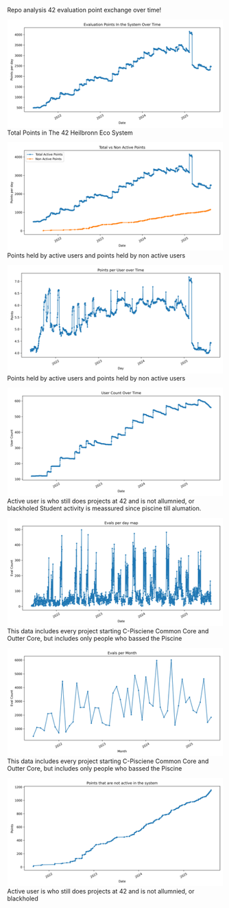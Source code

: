 Repo analysis 42 evaluation point exchange over time!

![Non Active Points Growth Over Time](img/points_over_time.png)
Total Points in The 42 Heilbronn Eco System

![Non Active Points Growth Over Time](img/points_over_time_vs_non_active_points.png)
Points held by active users and points held by non active users

![Non Active Points Growth Over Time](img/points_per_user_in_economy_over_time.png)
Points held by active users and points held by non active users

![Active users in given date](img/user_over_time_count.png)
Active user is who still does projects at 42 and is not allumnied, or blackholed
Student activity is meassured since piscine till alumation.

![Evaluations per day Graph](img/evals_per_day_count.png)
This data includes every project starting C-Pisciene Common Core and Outter Core, but includes only people who bassed the Piscine

![Evaluations per month](img/evals_per_month_count.png)
This data includes every project starting C-Pisciene Common Core and Outter Core, but includes only people who bassed the Piscine

![Non Active Points Growth Over Time](img/non_active_points.png)
Active user is who still does projects at 42 and is not allumnied, or blackholed

